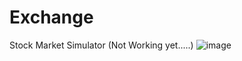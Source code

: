 # Exchange
Stock Market Simulator (Not Working yet.....)
![image](https://github.com/user-attachments/assets/2df36a8b-eee6-45dd-a9a0-ced198d8717f)
